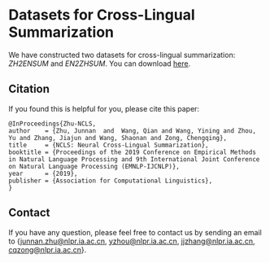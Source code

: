 # Datasets for Cross-Lingual Summarization

We have constructed two datasets for cross-lingual summarization: *ZH2ENSUM* and *EN2ZHSUM*. You can download [here](https://drive.google.com/drive/folders/1PaZ3kkmP9HRwR09XowvcPyT5wjtmVBsd?usp=sharing).

## Citation
If you found this is helpful for you, please cite this paper:
```
@InProceedings{Zhu-NCLS,
author    = {Zhu, Junnan  and  Wang, Qian and Wang, Yining and Zhou, Yu and Zhang, Jiajun and Wang, Shaonan and Zong, Chengqing},
title     = {NCLS: Neural Cross-Lingual Summarization},
booktitle = {Proceedings of the 2019 Conference on Empirical Methods in Natural Language Processing and 9th International Joint Conference on Natural Language Processing (EMNLP-IJCNLP)},
year      = {2019},
publisher = {Association for Computational Linguistics},
}
```

## Contact
If you have any question, please feel free to contact us by sending an email to {junnan.zhu@nlpr.ia.ac.cn, yzhou@nlpr.ia.ac.cn, jjzhang@nlpr.ia.ac.cn, cqzong@nlpr.ia.ac.cn}.
